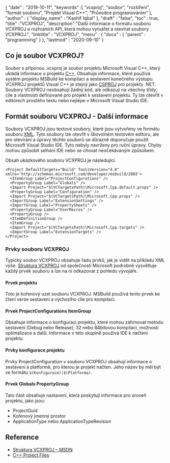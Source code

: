 {
  "date" : "2019-10-11",
  "keywords" :[ "vcxproj", "soubor", "rozšíření", "formát souboru", "Projekt Visual C++", "Průvodce programováním" ],
  "author" : {
    "display_name" : "Kashif Iqbal"
},
  "draft" : "false",
  "toc" : true,
  "title" :"VCXPROJ",
  "description":"Další informace o formátu souboru VCXPROJ a rozhraních API, která mohou vytvářet a otevírat soubory VCXPROJ.",
  "linktitle" : "VCXPROJ",
  "menu" : {
    "docs" : {
      "parent" : "programming"
}
},
  "lastmod" : "2020-09-10"
}

## Co je soubor VCXPROJ?

Soubor s příponou .vcxproj je soubor projektu Microsoft Visual C++, který ukládá informace o projektu [C++](/cs/programming/cpp/). Obsahuje informace, které používá systém projektu MSBuild ke kompilaci a sestavení konečného výstupu. VCXPROJ projektů Visual C++ je stejný jako [CSPROJ](/cs/programming/csproj/) pro projekty .NET. Soubory VCXPROJ neobsahují žádný kód, ale odkazují na všechny třídy, cíle a vlastnosti definované pro projekt k sestavení projektu. Ty lze otevřít v editorech prostého textu nebo nejlépe v Microsoft Visual Studio IDE.


## Formát souboru VCXPROJ - Další informace

Soubory VCXPROJ jsou textové soubory, které jsou vytvořeny ve formátu souboru [XML](/cs/web/xml/). Tyto soubory lze otevřít v libovolném textovém editoru, ale pro otevírání a úpravy těchto souborů se důrazně doporučuje použít Microsoft Visual Studio IDE. Tyto nebyly navrženy pro ruční úpravy. Chyby mohou způsobit selhání IDE nebo se chovat neočekávaným způsobem.

Obsah ukázkového souboru VCXPROJ je následující.

```
<Project DefaultTargets="Build" ToolsVersion="4.0" xmlns='http://schemas.microsoft.com/developer/msbuild/2003'>
  <ItemGroup Label="ProjectConfigurations" />
  <PropertyGroup Label="Globals" />
  <Import Project="$(VCTargetsPath)\Microsoft.Cpp.default.props" />
  <PropertyGroup Label="Configuration" />
  <Import Project="$(VCTargetsPath)\Microsoft.Cpp.props" />
  <ImportGroup Label="ExtensionSettings" />
  <ImportGroup Label="PropertySheets" />
  <PropertyGroup Label="UserMacros" />
  <PropertyGroup />
  <ItemDefinitionGroup />
  <ItemGroup />
  <Import Project="$(VCTargetsPath)\Microsoft.Cpp.targets" />
  <ImportGroup Label="ExtensionTargets" />
</Project>
```
### Prvky souboru VCXPROJ

Typický soubor VCXPROJ obsahuje řadu prvků, jak je vidět na příkladu XML výše. [Struktura VCXPROJ](https://learn.microsoft.com/en-us/cpp/build/reference/vcxproj-file-structure?view=msvc-160) od společnosti Microsoft podrobně vysvětluje každý prvek souboru a lze na ni odkazovat z pohledu vývojáře.

#### Prvek projektu

Toto je kořenový uzel souboru VCXPROJ. MSBuild používá tento prvek ke čtení verze sestavení a výchozího cíle pro kompilaci.

#### Prvek ProjectConfigurations ItemGroup

Obsahuje informace o konfiguraci projektu, které mohou zahrnovat metodu sestavení (Debug nebo Release), 32 nebo 64bitovou kompilaci, možnosti optimalizace a další. Informace v této skupině používá IDE k načtení projektu.

#### Prvky konfigurace projektu

Prvky ProjectConfiguration v souboru VCXPROJ obsahují informace o sestavení a platformě, pro kterou je projekt načten. Jeho název by měl být ve formátu `$(Konfigurace)|$(Platforma)`.

#### Prvek Globals PropertyGroup

Tato část obsahuje nastavení, která poskytují informace pro úroveň projektu, jako jsou:

* ProjectGuid
* Kořenový jmenný prostor
* ApplicationType nebo ApplicationTypeRevision


## Reference

* [Struktura VCXPROJ – MSDN](https://learn.microsoft.com/en-us/cpp/build/reference/vcxproj-file-structure?view=msvc-160)
* [C++ Project Files](https://learn.microsoft.com/en-us/cpp/build/reference/project-files?view=msvc-160)

